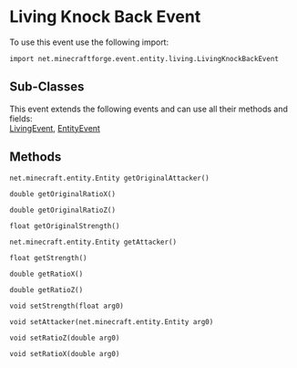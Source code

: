 # Living Knock Back Event

To use this event use the following import:
```groovy:no-line-numbers
import net.minecraftforge.event.entity.living.LivingKnockBackEvent
```

## Sub-Classes
This event extends the following events and can use all their methods and fields: <br>
[LivingEvent](living_event/living_event.md), [EntityEvent](entity_event/entity_event.md)

## Methods
```groovy:no-line-numbers
net.minecraft.entity.Entity getOriginalAttacker()
```

```groovy:no-line-numbers
double getOriginalRatioX()
```

```groovy:no-line-numbers
double getOriginalRatioZ()
```

```groovy:no-line-numbers
float getOriginalStrength()
```

```groovy:no-line-numbers
net.minecraft.entity.Entity getAttacker()
```

```groovy:no-line-numbers
float getStrength()
```

```groovy:no-line-numbers
double getRatioX()
```

```groovy:no-line-numbers
double getRatioZ()
```

```groovy:no-line-numbers
void setStrength(float arg0)
```

```groovy:no-line-numbers
void setAttacker(net.minecraft.entity.Entity arg0)
```

```groovy:no-line-numbers
void setRatioZ(double arg0)
```

```groovy:no-line-numbers
void setRatioX(double arg0)
```
